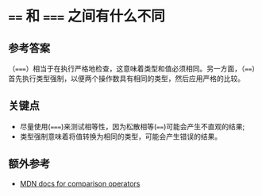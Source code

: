 # `==` 和 `===` 之间有什么不同

## 参考答案

（`===`）相当于在执行严格地检查，这意味着类型和值必须相同。另一方面，（`==`）首先执行类型强制，以便两个操作数具有相同的类型，然后应用严格的比较。

## 关键点

* 尽量使用(`===`)来测试相等性，因为松散相等(`==`)可能会产生不直观的结果;
* 类型强制意味着将值转换为相同的类型，可能会产生错误的结果。

## 额外参考

* [MDN docs for comparison operators](https://developer.mozilla.org/en-US/docs/Web/JavaScript/Reference/Operators/Comparison_Operators)

<!-- tags: (javascript) -->
